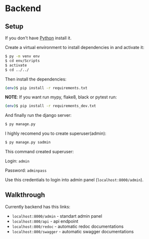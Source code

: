 # Backend

## Setup

If you don't have [Python](https://www.python.org/downloads/) install it.

Create a virtual environment to install dependencies in and activate it:

```sh
$ py -m venv env
$ cd env/Scripts
$ activate
$ cd ../../
```

Then install the dependencies:

```sh
(env)$ pip install -r requirements.txt
```

**NOTE**: If you want run mypy, flake8, black or pytest run:

```sh
(env)$ pip install -r requirements_dev.txt 
```

And finally run the django server:

```sh
$ py manage.py
```


I highly recomend you to create superuser(admin):

```sh
$ py manage.py sadmin
```
This command created superuser:

Login: `admin`

Password: `adminpass`

Use this credentials to login into admin panel (`localhost:8000/admin`).

## Walkthrough

Currently backend has this links:
- `localhost:8000/admin` - standart admin panel
- `localhost:800/api` - api endpoint
- `localhost:800/redoc` - automatic redoc documentations
- `localhost:800/swagger` - automatic swagger documentations

